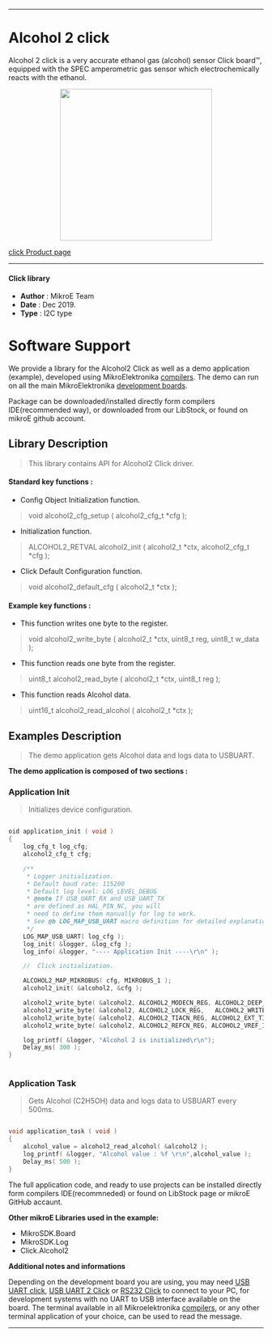 
---
# Alcohol 2 click

Alcohol 2 click is a very accurate ethanol gas (alcohol) sensor Click board™, equipped with the SPEC amperometric gas sensor which electrochemically reacts with the ethanol.

<p align="center">
  <img src="https://download.mikroe.com/images/click_for_ide/alcohol2_click.png" height=300px>
</p>

[click Product page](https://www.mikroe.com/alcohol-2-click)

---


#### Click library 

- **Author**        : MikroE Team
- **Date**          : Dec 2019.
- **Type**          : I2C type


# Software Support

We provide a library for the Alcohol2 Click 
as well as a demo application (example), developed using MikroElektronika 
[compilers](https://shop.mikroe.com/compilers). 
The demo can run on all the main MikroElektronika [development boards](https://shop.mikroe.com/development-boards).

Package can be downloaded/installed directly form compilers IDE(recommended way), or downloaded from our LibStock, or found on mikroE github account. 

## Library Description

> This library contains API for Alcohol2 Click driver.

#### Standard key functions :

- Config Object Initialization function.
> void alcohol2_cfg_setup ( alcohol2_cfg_t *cfg ); 
 
- Initialization function.
> ALCOHOL2_RETVAL alcohol2_init ( alcohol2_t *ctx, alcohol2_cfg_t *cfg );

- Click Default Configuration function.
> void alcohol2_default_cfg ( alcohol2_t *ctx );


#### Example key functions :

- This function writes one byte to the register.
> void alcohol2_write_byte ( alcohol2_t *ctx, uint8_t reg, uint8_t w_data );
 
- This function reads one byte from the register.
> uint8_t alcohol2_read_byte ( alcohol2_t *ctx, uint8_t reg );

- This function reads Alcohol data.
> uint16_t alcohol2_read_alcohol ( alcohol2_t *ctx );

## Examples Description

> The demo application gets Alcohol data and logs data to USBUART.

**The demo application is composed of two sections :**

### Application Init 

> Initializes device configuration.

```c

oid application_init ( void )
{
    log_cfg_t log_cfg;
    alcohol2_cfg_t cfg;

    /** 
     * Logger initialization.
     * Default baud rate: 115200
     * Default log level: LOG_LEVEL_DEBUG
     * @note If USB_UART_RX and USB_UART_TX 
     * are defined as HAL_PIN_NC, you will 
     * need to define them manually for log to work. 
     * See @b LOG_MAP_USB_UART macro definition for detailed explanation.
     */
    LOG_MAP_USB_UART( log_cfg );
    log_init( &logger, &log_cfg );
    log_info( &logger, "---- Application Init ----\r\n" );

    //  Click initialization.

    ALCOHOL2_MAP_MIKROBUS( cfg, MIKROBUS_1 );
    alcohol2_init( &alcohol2, &cfg );

    alcohol2_write_byte( &alcohol2, ALCOHOL2_MODECN_REG, ALCOHOL2_DEEP_SLEEP_MODE );
    alcohol2_write_byte( &alcohol2, ALCOHOL2_LOCK_REG,   ALCOHOL2_WRITE_MODE );
    alcohol2_write_byte( &alcohol2, ALCOHOL2_TIACN_REG, ALCOHOL2_EXT_TIA_RES | ALCOHOL2_100_OHM_LOAD_RES );
    alcohol2_write_byte( &alcohol2, ALCOHOL2_REFCN_REG, ALCOHOL2_VREF_INT | ALCOHOL2_50_PERCENTS_INT_ZERO | ALCOHOL2_BIAS_POL_NEGATIVE | ALCOHOL2_0_PERCENTS_BIAS );

    log_printf( &logger, "Alcohol 2 is initialized\r\n");
    Delay_ms( 300 );
}
  
```

### Application Task

> Gets Alcohol (C2H5OH) data and logs data to USBUART every 500ms. 

```c

void application_task ( void )
{
    alcohol_value = alcohol2_read_alcohol( &alcohol2 );
    log_printf( &logger, "Alcohol value : %f \r\n",alcohol_value );
    Delay_ms( 500 );
} 

```

The full application code, and ready to use projects can be  installed directly form compilers IDE(recommneded) or found on LibStock page or mikroE GitHub accaunt.

**Other mikroE Libraries used in the example:** 

- MikroSDK.Board
- MikroSDK.Log
- Click.Alcohol2

**Additional notes and informations**

Depending on the development board you are using, you may need 
[USB UART click](https://shop.mikroe.com/usb-uart-click), 
[USB UART 2 Click](https://shop.mikroe.com/usb-uart-2-click) or 
[RS232 Click](https://shop.mikroe.com/rs232-click) to connect to your PC, for 
development systems with no UART to USB interface available on the board. The 
terminal available in all Mikroelektronika 
[compilers](https://shop.mikroe.com/compilers), or any other terminal application 
of your choice, can be used to read the message.



---